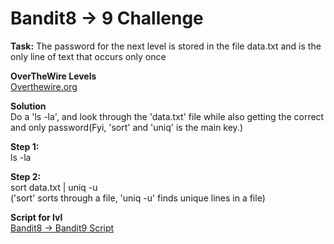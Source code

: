 # Bandit8 -> 9 Challenge
**Task:**
The password for the next level is stored in the file data.txt and is the only line of text that occurs only once

**OverTheWire Levels**
<br>
[Overthewire.org](https://overthewire.org/wargames/bandit/bandit9.html)

**Solution**
<br>
Do a 'ls -la', and look through the 'data.txt' file while also getting the correct and only password(Fyi, 'sort' and 'uniq' is the main key.)

**Step 1:**
<br>
ls -la

**Step 2:**
<br>
sort data.txt | uniq -u
<br>
('sort' sorts through a file, 'uniq -u' finds unique lines in a file)

**Script for lvl**
<br>
[Bandit8 -> Bandit9 Script](https://github.com/R0T1N00M/OverTheWireBandit/blob/main/Bandit8-9skip.py)
